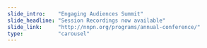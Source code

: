 ```yaml
---
slide_intro:    "Engaging Audiences Summit"
slide_headline: "Session Recordings now available"
slide_link:     "http://nnpn.org/programs/annual-conference/"
type:           "carousel"
---
```

